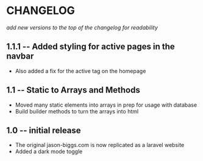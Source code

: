 # CHANGELOG
_add new versions to the top of the changelog for readability_

## 1.1.1 -- Added styling for active pages in the navbar
- Also added a fix for the active tag on the homepage

## 1.1 -- Static to Arrays and Methods
- Moved many static elements into arrays in prep for usage with database
- Build builder methods to turn the arrays into html

## 1.0 -- initial release
- The original jason-biggs.com is now replicated as a laravel website
- Added a dark mode toggle